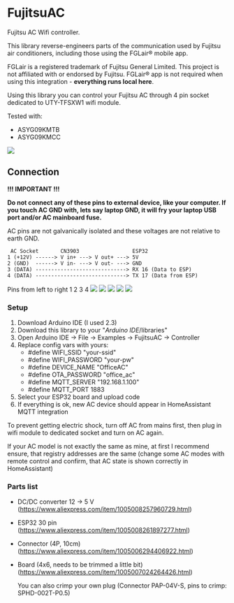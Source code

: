 # FujitsuAC

Fujitsu AC Wifi controller.

This library reverse-engineers parts of the communication used by Fujitsu air conditioners, including those using the FGLair® mobile app.

FGLair is a registered trademark of Fujitsu General Limited. This project is not affiliated with or endorsed by Fujitsu. 
FGLair® app is not required when using this integration - **everything runs local here**.

Using this library you can control your Fujitsu AC through 4 pin socket dedicated to UTY-TFSXW1 wifi module.

Tested with:
* ASYG09KMTB
* ASYG09KMCC

![](/images/homeassistant.png)

## Connection

**!!! IMPORTANT !!!**

**Do not connect any of these pins to external device, like your computer. If you touch AC GND with, lets say laptop GND, it will fry your laptop USB port and/or AC mainboard fuse.**

AC pins are not galvanically isolated and these voltages are not relative to earth GND.

```
 AC Socket       CN3903                 ESP32
1 (+12V) ------> V in+ ---> V out+ ---> 5V
2 (GND)  ------> V in- ---> V out- ---> GND
3 (DATA) -----------------------------> RX 16 (Data to ESP)
4 (DATA) -----------------------------> TX 17 (Data from ESP)
```

Pins from left to right 1 2 3 4
![](/images/socket.jpg)
![](/images/board_front.jpg)
![](/images/board_back.jpg)
![](/images/board_case.jpg)
![](/images/installed.jpg)

### Setup

1. Download Arduino IDE (I used 2.3)
2. Download this library to your "*Arduino IDE*/libraries"
3. Open Arduino IDE -> File -> Examples -> FujitsuAC -> Controller
4. Replace config vars with yours:
   * #define WIFI_SSID "your-ssid"
   * #define WIFI_PASSWORD "your-pw"
   * #define DEVICE_NAME "OfficeAC"
   * #define OTA_PASSWORD "office_ac"
   * #define MQTT_SERVER "192.168.1.100"
   * #define MQTT_PORT 1883
5. Select your ESP32 board and upload code
6. If everything is ok, new AC device should appear in HomeAssistant MQTT integration

To prevent getting electric shock, turn off AC from mains first, then plug in wifi module to dedicated socket and turn on AC again.

If your AC model is not exactly the same as mine, at first I recommend ensure, that registry addresses are the same (change some AC modes with remote control and confirm, that AC state is shown correctly in HomeAssistant)

### Parts list
* DC/DC converter 12 -> 5 V (https://www.aliexpress.com/item/1005008257960729.html)
* ESP32 30 pin (https://www.aliexpress.com/item/1005008261897277.html)
* Connector (4P, 10cm) (https://www.aliexpress.com/item/1005006294406922.html)
* Board (4x6, needs to be trimmed a little bit) (https://www.aliexpress.com/item/1005007024264426.html)

  You can also crimp your own plug (Connector PAP-04V-S, pins to crimp: SPHD-002T-P0.5)
